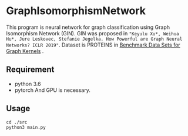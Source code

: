# GraphIsomorphismNetwork

This program is neural network for graph classification using
Graph Isomorphism Network (GIN).
GIN was proposed in `"Keyulu Xu*, Weihua Hu*, Jure Leskovec, Stefanie Jegelka. How Powerful are Graph Neural Networks? ICLR 2019"`.
Dataset is PROTEINS in [Benchmark Data Sets for Graph Kernels](http://graphkernels.cs.tu-dortmund.de) .

## Requirement
* python 3.6
* pytorch
And GPU is necessary.

## Usage
```
cd ./src
python3 main.py
```
